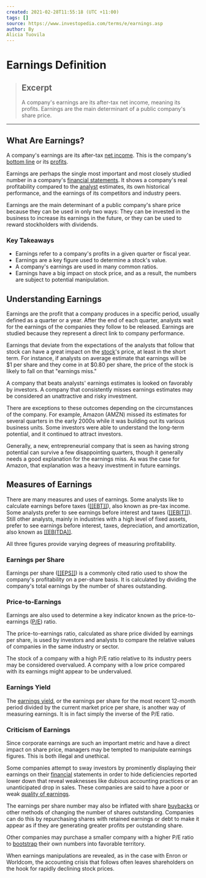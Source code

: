 ```yaml
---
created: 2021-02-28T11:55:18 (UTC +11:00)
tags: []
source: https://www.investopedia.com/terms/e/earnings.asp
author: By
Alicia Tuovila
---
```


# Earnings Definition

> ## Excerpt
> A company's earnings are its after-tax net income, meaning its profits. Earnings are the main determinant of a public company's share price.

---
## What Are Earnings?

A company's earnings are its after-tax [net income](https://www.investopedia.com/terms/n/netincome.asp). This is the company's [bottom line](https://www.investopedia.com/terms/b/bottomline.asp) or its [profits](https://www.investopedia.com/terms/p/profit.asp).

Earnings are perhaps the single most important and most closely studied number in a company's [financial statements](https://www.investopedia.com/terms/f/financial-statements.asp). It shows a company's real profitability compared to the [analyst](https://www.investopedia.com/terms/a/analyst.asp) estimates, its own historical performance, and the earnings of its competitors and industry peers.

Earnings are the main determinant of a public company's share price because they can be used in only two ways: They can be invested in the business to increase its earnings in the future, or they can be used to reward stockholders with dividends.

### Key Takeaways

-   Earnings refer to a company's profits in a given quarter or fiscal year.
-   Earnings are a key figure used to determine a stock's value.
-   A company's earnings are used in many common ratios.
-   Earnings have a big impact on stock price, and as a result, the numbers are subject to potential manipulation.

## Understanding Earnings

Earnings are the profit that a company produces in a specific period, usually defined as a quarter or a year. After the end of each quarter, analysts wait for the earnings of the companies they follow to be released. Earnings are studied because they represent a direct link to company performance.

Earnings that deviate from the expectations of the analysts that follow that stock can have a great impact on the [stock](https://www.investopedia.com/terms/s/stock.asp)'s price, at least in the short term. For instance, if analysts on average estimate that earnings will be $1 per share and they come in at $0.80 per share, the price of the stock is likely to fall on that "earnings miss."

A company that beats analysts' earnings estimates is looked on favorably by investors. A company that consistently misses earnings estimates may be considered an unattractive and risky investment.

There are exceptions to these outcomes depending on the circumstances of the company. For example, Amazon (AMZN) missed its estimates for several quarters in the early 2000s while it was building out its various business units. Some investors were able to understand the long-term potential, and it continued to attract investors.

Generally, a new, entrepreneurial company that is seen as having strong potential can survive a few disappointing quarters, though it generally needs a good explanation for the earnings miss. As was the case for Amazon, that explanation was a heavy investment in future earnings.

## Measures of Earnings

There are many measures and uses of earnings. Some analysts like to calculate earnings before taxes ([[[EBT]]](https://www.investopedia.com/terms/e/ebt.asp)), also known as pre-tax income. Some analysts prefer to see earnings before interest and taxes ([[[EBIT]]](https://www.investopedia.com/terms/e/ebit.asp)). Still other analysts, mainly in industries with a high level of fixed assets, prefer to see earnings before interest, taxes, depreciation, and amortization, also known as [[[EBITDA]]](https://www.investopedia.com/terms/e/ebitda.asp).

All three figures provide varying degrees of measuring profitability.

### Earnings per Share

Earnings per share ([[[EPS]]](https://www.investopedia.com/terms/e/eps.asp)) is a commonly cited ratio used to show the company's profitability on a per-share basis. It is calculated by dividing the company's total earnings by the number of shares outstanding.

### Price-to-Earnings

Earnings are also used to determine a key indicator known as the price-to-earnings ([P/E](https://www.investopedia.com/terms/p/price-earningsratio.asp)) ratio.

The price-to-earnings ratio, calculated as share price divided by earnings per share, is used by investors and analysts to compare the relative values of companies in the same industry or sector.

The stock of a company with a high P/E ratio relative to its industry peers may be considered overvalued. A company with a low price compared with its earnings might appear to be undervalued.

### Earnings Yield

The [earnings yield](https://www.investopedia.com/terms/e/earningsyield.asp), or the earnings per share for the most recent 12-month period divided by the current market price per share, is another way of measuring earnings. It is in fact simply the inverse of the P/E ratio.

### Criticism of Earnings

Since corporate earnings are such an important metric and have a direct impact on share price, managers may be tempted to manipulate earnings figures. This is both illegal and unethical.

Some companies attempt to sway investors by prominently displaying their earnings on their [financial](https://www.investopedia.com/articles/professionals/092415/career-advice-financial-analyst-vsresearch-analyst.asp) statements in order to hide deficiencies reported lower down that reveal weaknesses like dubious accounting practices or an unanticipated drop in sales. These companies are said to have a poor or weak [quality of earnings](https://www.investopedia.com/terms/q/qualityofearnings.asp).

The earnings per share number may also be inflated with share [buybacks](https://www.investopedia.com/terms/b/buyback.asp) or other methods of changing the number of shares outstanding. Companies can do this by repurchasing shares with retained earnings or debt to make it appear as if they are generating greater profits per outstanding share.

Other companies may purchase a smaller company with a higher P/E ratio to [bootstrap](https://www.investopedia.com/terms/b/bootstrap.asp) their own numbers into favorable territory.

When earnings manipulations are revealed, as in the case with Enron or Worldcom, the accounting crisis that follows often leaves shareholders on the hook for rapidly declining stock prices.
